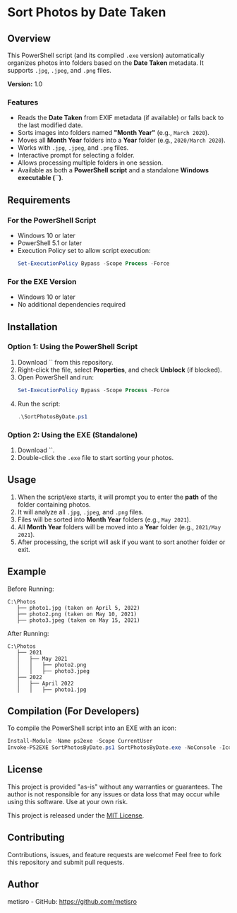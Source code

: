 # Sort Photos by Date Taken

## Overview

This PowerShell script (and its compiled `.exe` version) automatically organizes photos into folders based on the **Date Taken** metadata. It supports `.jpg`, `.jpeg`, and `.png` files.

**Version:** 1.0

### Features

- Reads the **Date Taken** from EXIF metadata (if available) or falls back to the last modified date.
- Sorts images into folders named **"Month Year"** (e.g., `March 2020`).
- Moves all **Month Year** folders into a **Year** folder (e.g., `2020/March 2020`).
- Works with `.jpg`, `.jpeg`, and `.png` files.
- Interactive prompt for selecting a folder.
- Allows processing multiple folders in one session.
- Available as both a **PowerShell script** and a standalone **Windows executable (**``**)**.

## Requirements

### For the PowerShell Script

- Windows 10 or later
- PowerShell 5.1 or later
- Execution Policy set to allow script execution:
  ```powershell
  Set-ExecutionPolicy Bypass -Scope Process -Force
  ```

### For the EXE Version

- Windows 10 or later
- No additional dependencies required

## Installation

### Option 1: Using the PowerShell Script

1. Download `` from this repository.
2. Right-click the file, select **Properties**, and check **Unblock** (if blocked).
3. Open PowerShell and run:
   ```powershell
   Set-ExecutionPolicy Bypass -Scope Process -Force
   ```
4. Run the script:
   ```powershell
   .\SortPhotosByDate.ps1
   ```

### Option 2: Using the EXE (Standalone)

1. Download ``.
2. Double-click the `.exe` file to start sorting your photos.

## Usage

1. When the script/exe starts, it will prompt you to enter the **path** of the folder containing photos.
2. It will analyze all `.jpg`, `.jpeg`, and `.png` files.
3. Files will be sorted into **Month Year** folders (e.g., `May 2021`).
4. All **Month Year** folders will be moved into a **Year** folder (e.g., `2021/May 2021`).
5. After processing, the script will ask if you want to sort another folder or exit.

## Example

Before Running:

```
C:\Photos
   ├── photo1.jpg (taken on April 5, 2022)
   ├── photo2.png (taken on May 10, 2021)
   ├── photo3.jpeg (taken on May 15, 2021)
```

After Running:

```
C:\Photos
   ├── 2021
   │   ├── May 2021
   │   │   ├── photo2.png
   │   │   ├── photo3.jpeg
   ├── 2022
   │   ├── April 2022
   │   │   ├── photo1.jpg
```

## Compilation (For Developers)

To compile the PowerShell script into an EXE with an icon:

```powershell
Install-Module -Name ps2exe -Scope CurrentUser
Invoke-PS2EXE SortPhotosByDate.ps1 SortPhotosByDate.exe -NoConsole -IconFile "icon.ico"
```

## License

This project is provided "as-is" without any warranties or guarantees. The author is not responsible for any issues or data loss that may occur while using this software. Use at your own risk.

This project is released under the [MIT License](LICENSE).

## Contributing

Contributions, issues, and feature requests are welcome! Feel free to fork this repository and submit pull requests.

## Author

metisro - GitHub: https://github.com/metisro

